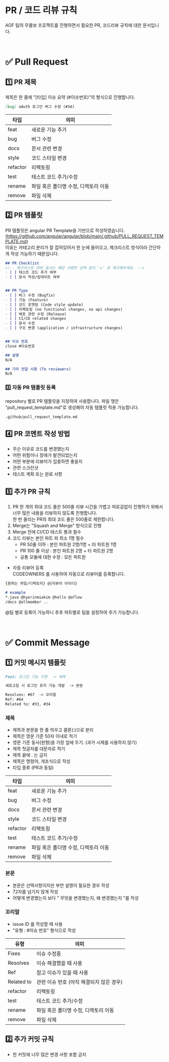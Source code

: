 # PR / 코드 리뷰 규칙 
AOF 팀의 무물보 프로젝트를 진행하면서 필요한 PR, 코드리뷰 규칙에 대한 문서입니다. 

<br>

# ✅ Pull Request 
## 1️⃣ PR 제목 
제목은 한 줄에 "[타입] 이슈 요약 (#이슈번호)"의 형식으로 진행합니다. 
```md
[bug] oAuth 로그인 버그 수정 (#34)
```
|타입|의미|
|------|---|
|feat|새로운 기능 추가|
|bug|버그 수정|
|docs|문서 관련 변경|
|style|코드 스타일 변경|
|refactor|리팩토링|
|test|테스트 코드 추가/수정|
|rename|파일 혹은 폴더명 수정, 디렉토리 이동|
|remove|파일 삭제|

## 2️⃣ PR 템플릿 
PR 템플릿은 angular PR Template을 기반으로 작성하였습니다.  
(https://github.com/angular/angular/blob/main/.github/PULL_REQUEST_TEMPLATE.md)   
이유는 카테고리 분리가 잘 잡혀있어서 한 눈에 들어오고, 체크리스트 방식이라 간단하게 작성 가능하기 때문입니다. 

```md
## PR Checklist
<!-- 체크리스트 여부 표시는 해당 사항만 공백 없이 'v' 로 체크해주세요. -->
- [ ] 테스트 코드 추가 여부
- [ ] 문서 작성/업데이트 여부


## PR Type
- [ ] 버그 수정 (Bugfix)
- [ ] 기능 (Feature)
- [ ] 코드 포맷팅 (Code style update)
- [ ] 리팩토링 (no functional changes, no api changes)
- [ ] 배포 관련 수정 (Release)
- [ ] CI/CD related changes
- [ ] 문서 수정
- [ ] 구조 변경 (application / infrastructure changes)


## 이슈 번호 
close #이슈번호

## 설명
N/A

## 기타 전달 사항 (To reviewers)
N/A

```
### 3️⃣ 자동 PR 템플릿 등록
repository 별로 PR 템플릿을 지정하여 사용합니다. 
파일 명은 "pull_request_template.md"로 생성해야 자동 템플릿 적용 가능합니다. 
```md
.github/pull_request_template.md
```

## 4️⃣ PR 코멘트 작성 방법
- 무슨 이유로 코드를 변경했는지
- 어떤 위험이나 장애가 발견되었는지
- 어떤 부분에 리뷰어가 집중하면 좋을지
- 관련 스크린샷
- 테스트 계획 또는 완료 사항


## 5️⃣ 추가 PR 규칙
1. PR 한 개의 최대 코드 줄은 500줄
  리뷰 시간을 가볍고 피로감없이 진행하기 위해서 너무 많은 내용을 리뷰하지 않도록 진행합니다.    
  한 번 올리는 PR의 최대 코드 줄은 500줄로 제한합니다.
2. Merge는 "Squash and Merge" 방식으로 진행
3. Merge 전에 CI/CD 테스트 통과 필수
4. 코드 리뷰는 본인 파트 외 최소 1명 필수
   - PR 50줄 이하 : 본인 파트원 2명/1명 + 타 파트원 1명
   - PR 100 줄 이상 : 본인 파트원 2명 + 타 파트원 2명
   - 공통 모듈에 대한 수정 : 모든 파트원
  * 자동 리뷰어 등록   
  CODEOWNERS 를 사용하여 자동으로 리뷰어를 등록합니다. 
  ```md
  {원하는 파일/디렉토리} @{리뷰어 아이디}
  
  # example
  *.java @hyerinmiakim @hello @aflow
  /docs @allmember ..  
  ```
  @팀 별로 등록이 가능하니 추후 파트별로 팀을 설정하여 추가 가능합니다. 

<br>

# ✅ Commit Message 
## 1️⃣ 커밋 메시지 템플릿 
```md
Feat: 로그인 기능 구현  -> 제목

새로고침 시 로그인 유지 기능 개발  -> 본문

Resolves: #67  -> 꼬리말
Ref: #64
Related to: #33, #34
```
### 제목 
* 제목과 본문을 한 줄 띄우고 콜론(:)으로 분리
* 제목은 영문 기준 50자 이내로 적기
* 영문 기준 동사(원형)을 가장 앞에 두기. (과거 시제를 사용하지 않기)
* 제목 첫글자를 대문자로 적기
* 제목 끝에 . 는 금지
* 제목은 명령어, 개조식으로 작성
* 타입 종류 (PR과 동일)

|타입|의미|
|------|---|
|feat|새로운 기능 추가|
|bug|버그 수정|
|docs|문서 관련 변경|
|style|코드 스타일 변경|
|refactor|리팩토링|
|test|테스트 코드 추가/수정|
|rename|파일 혹은 폴더명 수정, 디렉토리 이동|
|remove|파일 삭제|

### 본문
* 본문은 선택사항이지만 부연 설명이 필요한 경우 작성
* 72자를 넘기지 않게 작성
* 어떻게 변경했는지 보다 " 무엇을 변경했는지, 왜 변경했는지 "를 작성

### 꼬리말 
* issue ID 를 작성할 때 사용
* "유형 : #이슈 번호" 형식으로 작성

|유형|의미|
|------|---|
|Fixes|이슈 수정중|
|Resolves|이슈 해결했을 때 사용|
|Ref|참고 이슈가 있을 때 사용|
|Related to|관련 이슈 번호 (아직 해결되지 않은 경우)|
|refactor|리팩토링|
|test|테스트 코드 추가/수정|
|rename|파일 혹은 폴더명 수정, 디렉토리 이동|
|remove|파일 삭제|

## 2️⃣ 추가 커밋 규칙 
- 한 커밋에 너무 많은 변경 사항 포함 금지




